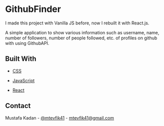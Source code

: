 # GithubFinder

I made this project with Vanilla JS before, now I rebuilt it with React.js.
</br>

A simple application to show various information such as username, name, number of followers, number of people followed, etc. of profiles on github with using GithubAPI.

## Built With

- [CSS](https://en.wikipedia.org/wiki/CSS)

- [JavaScript](https://www.javascript.com/)

- [React](https://reactjs.org/)

<!-- LICENSE -->

## Contact

Mustafa Kadan - [@mtevfik41](https://twitter.com/mtevfik41) - mtevfik41@gmail.com
